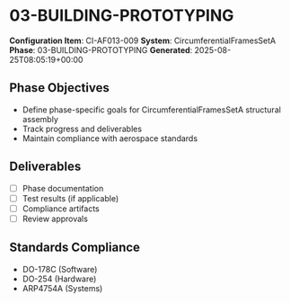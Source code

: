 # 03-BUILDING-PROTOTYPING

**Configuration Item**: CI-AF013-009
**System**: CircumferentialFramesSetA
**Phase**: 03-BUILDING-PROTOTYPING
**Generated**: 2025-08-25T08:05:19+00:00

## Phase Objectives
- Define phase-specific goals for CircumferentialFramesSetA structural assembly
- Track progress and deliverables
- Maintain compliance with aerospace standards

## Deliverables
- [ ] Phase documentation
- [ ] Test results (if applicable)
- [ ] Compliance artifacts
- [ ] Review approvals

## Standards Compliance
- DO-178C (Software)
- DO-254 (Hardware)
- ARP4754A (Systems)

